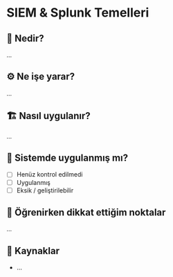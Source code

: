 # SIEM & Splunk Temelleri

## 🔎 Nedir?
...

## ⚙️ Ne işe yarar?
...

## 🏗️ Nasıl uygulanır?
...

## 🧪 Sistemde uygulanmış mı?
- [ ] Henüz kontrol edilmedi
- [ ] Uygulanmış
- [ ] Eksik / geliştirilebilir

## 🧠 Öğrenirken dikkat ettiğim noktalar
...

## 📌 Kaynaklar
- ...
